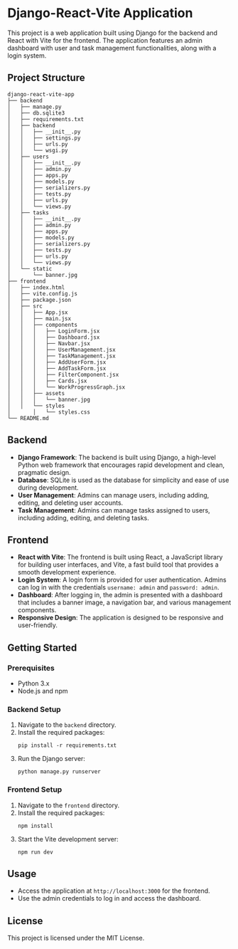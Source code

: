 # Django-React-Vite Application

This project is a web application built using Django for the backend and React with Vite for the frontend. The application features an admin dashboard with user and task management functionalities, along with a login system.

## Project Structure

```
django-react-vite-app
├── backend
│   ├── manage.py
│   ├── db.sqlite3
│   ├── requirements.txt
│   ├── backend
│   │   ├── __init__.py
│   │   ├── settings.py
│   │   ├── urls.py
│   │   └── wsgi.py
│   ├── users
│   │   ├── __init__.py
│   │   ├── admin.py
│   │   ├── apps.py
│   │   ├── models.py
│   │   ├── serializers.py
│   │   ├── tests.py
│   │   ├── urls.py
│   │   └── views.py
│   ├── tasks
│   │   ├── __init__.py
│   │   ├── admin.py
│   │   ├── apps.py
│   │   ├── models.py
│   │   ├── serializers.py
│   │   ├── tests.py
│   │   ├── urls.py
│   │   └── views.py
│   └── static
│       └── banner.jpg
├── frontend
│   ├── index.html
│   ├── vite.config.js
│   ├── package.json
│   ├── src
│   │   ├── App.jsx
│   │   ├── main.jsx
│   │   ├── components
│   │   │   ├── LoginForm.jsx
│   │   │   ├── Dashboard.jsx
│   │   │   ├── Navbar.jsx
│   │   │   ├── UserManagement.jsx
│   │   │   ├── TaskManagement.jsx
│   │   │   ├── AddUserForm.jsx
│   │   │   ├── AddTaskForm.jsx
│   │   │   ├── FilterComponent.jsx
│   │   │   ├── Cards.jsx
│   │   │   └── WorkProgressGraph.jsx
│   │   ├── assets
│   │   │   └── banner.jpg
│   │   └── styles
│       │   └── styles.css
└── README.md
```

## Backend

- **Django Framework**: The backend is built using Django, a high-level Python web framework that encourages rapid development and clean, pragmatic design.
- **Database**: SQLite is used as the database for simplicity and ease of use during development.
- **User Management**: Admins can manage users, including adding, editing, and deleting user accounts.
- **Task Management**: Admins can manage tasks assigned to users, including adding, editing, and deleting tasks.

## Frontend

- **React with Vite**: The frontend is built using React, a JavaScript library for building user interfaces, and Vite, a fast build tool that provides a smooth development experience.
- **Login System**: A login form is provided for user authentication. Admins can log in with the credentials `username: admin` and `password: admin`.
- **Dashboard**: After logging in, the admin is presented with a dashboard that includes a banner image, a navigation bar, and various management components.
- **Responsive Design**: The application is designed to be responsive and user-friendly.

## Getting Started

### Prerequisites

- Python 3.x
- Node.js and npm

### Backend Setup

1. Navigate to the `backend` directory.
2. Install the required packages:
   ```
   pip install -r requirements.txt
   ```
3. Run the Django server:
   ```
   python manage.py runserver
   ```

### Frontend Setup

1. Navigate to the `frontend` directory.
2. Install the required packages:
   ```
   npm install
   ```
3. Start the Vite development server:
   ```
   npm run dev
   ```

## Usage

- Access the application at `http://localhost:3000` for the frontend.
- Use the admin credentials to log in and access the dashboard.

## License

This project is licensed under the MIT License.